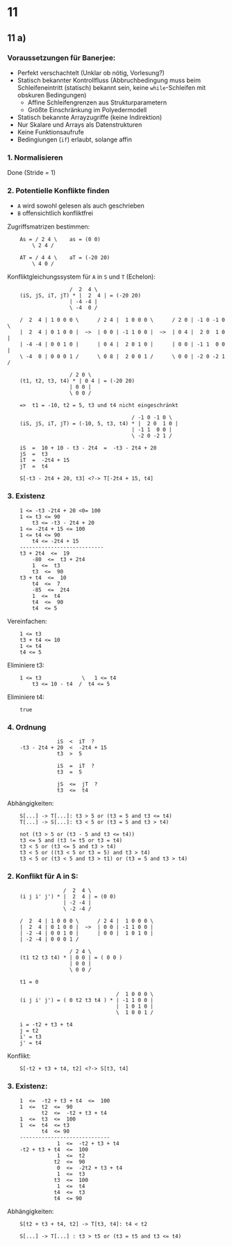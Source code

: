 # 11
## 11 a)

### Voraussetzungen für Banerjee:

- Perfekt verschachtelt (Unklar ob nötig, Vorlesung?)
- Statisch bekannter Kontrollfluss (Abbruchbedingung muss beim Schleifeneintritt (statisch)
  bekannt sein, keine `while`-Schleifen mit obskuren Bedingungen)
    - Affine Schleifengrenzen aus Strukturparametern
    - Größte Einschränkung im Polyedermodell
- Statisch bekannte Arrayzugriffe (keine Indirektion)
- Nur Skalare und Arrays als Datenstrukturen
- Keine Funktionsaufrufe
- Bedingiungen (`if`) erlaubt, solange affin

### 1. Normalisieren

Done (Stride = 1)

### 2. Potentielle Konflikte finden

- `A` wird sowohl gelesen als auch geschrieben
- `B` offensichtlich konfliktfrei

Zugriffsmatrizen bestimmen:

        As = / 2 4 \    as = (0 0)
            \ 2 4 /

        AT = / 4 4 \    aT = (-20 20)
            \ 4 0 /

Konfliktgleichungssystem für `A` in `S` und `T` (Echelon):

                        /  2  4 \
        (iS, jS, iT, jT) * |  2  4 | = (-20 20)
                        | -4 -4 |
                        \ -4  0 /

        /  2  4 | 1 0 0 0 \      / 2 4 |  1 0 0 0 \      / 2 0 | -1 0 -1 0 \
        |  2  4 | 0 1 0 0 |  ~>  | 0 0 | -1 1 0 0 |  ~>  | 0 4 |  2 0  1 0 |
        | -4 -4 | 0 0 1 0 |      | 0 4 |  2 0 1 0 |      | 0 0 | -1 1  0 0 |
        \ -4  0 | 0 0 0 1 /      \ 0 8 |  2 0 0 1 /      \ 0 0 | -2 0 -2 1 /

                        / 2 0 \
        (t1, t2, t3, t4) * | 0 4 | = (-20 20)
                        | 0 0 |
                        \ 0 0 /

        =>  t1 = -10, t2 = 5, t3 und t4 nicht eingeschränkt

                                            / -1 0 -1 0 \
        (iS, jS, iT, jT) = (-10, 5, t3, t4) * |  2 0  1 0 |
                                            | -1 1  0 0 |
                                            \ -2 0 -2 1 /

        iS  =  10 + 10 - t3 - 2t4  =  -t3 - 2t4 + 20
        jS  =  t3
        iT  =  -2t4 + 15
        jT  =  t4

        S[-t3 - 2t4 + 20, t3] <?-> T[-2t4 + 15, t4]

### 3. Existenz

        1 <= -t3 -2t4 + 20 <0= 100
        1 <= t3 <= 90
            t3 <= -t3 - 2t4 + 20
        1 <= -2t4 + 15 <= 100
        1 <= t4 <= 90
            t4 <= -2t4 + 15
        ---------------------------
        t3 + 2t4  <=  19
            -80  <=  t3 + 2t4
            1  <=  t3
            t3  <=  90
        t3 + t4  <=  10
            t4  <=  7
            -85  <=  2t4
            1  <=  t4
            t4  <=  90
            t4  <= 5

Vereinfachen:

        1 <= t3
        t3 + t4 <= 10
        1 <= t4
        t4 <= 5

Eliminiere t3:

        1 <= t3             \   1 <= t4
            t3 <= 10 - t4  /  t4 <= 5

Eliminiere t4:

        true 

### 4. Ordnung

                    iS  <  iT  ?
        -t3 - 2t4 + 20  <  -2t4 + 15
                    t3  >  5

                    iS  =  iT  ?
                    t3  =  5

                    jS  <=  jT  ?
                    t3  <=  t4

Abhängigkeiten:

        S[...] -> T[...]: t3 > 5 or (t3 = 5 and t3 <= t4)
        T[...] -> S[...]: t3 < 5 or (t3 = 5 and t3 > t4)

        not (t3 > 5 or (t3 - 5 and t3 <= t4))
        t3 <= 5 and (t3 != t5 or t3 = t4)
        t3 < 5 or (t3 <= 5 and t3 > t4)
        t3 < 5 or ((t3 < 5 or t3 = 5) and t3 > t4)
        t3 < 5 or (t3 < 5 and t3 > t1) or (t3 = 5 and t3 > t4)

### 2. Konflikt für A in S:

                      /  2  4 \
        (i j i' j') * |  2  4 | = (0 0)
                      | -2 -4 |
                      \ -2 -4 /

        /  2  4 | 1 0 0 0 \      / 2 4 |  1 0 0 0 \
        |  2  4 | 0 1 0 0 |  ~>  | 0 0 | -1 1 0 0 |
        | -2 -4 | 0 0 1 0 |      | 0 0 |  1 0 1 0 |
        | -2 -4 | 0 0 0 1 /

                        / 2 4 \
        (t1 t2 t3 t4) * | 0 0 | = ( 0 0 )
                        | 0 0 |
                        \ 0 0 /

        t1 = 0

                                       /  1 0 0 0 \
        (i j i' j') = ( 0 t2 t3 t4 ) * | -1 1 0 0 |
                                       |  1 0 1 0 |
                                       \  1 0 0 1 /

        i = -t2 + t3 + t4
        j = t2
        i' = t3
        j' = t4

Konflikt:

        S[-t2 + t3 + t4, t2] <?-> S[t3, t4]

### 3. Existenz:

        1  <=  -t2 + t3 + t4  <=  100
        1  <=  t2  <=  90
               t2  <=  -t2 + t3 + t4
        1  <=  t3  <=  100
        1  <=  t4  <= t3
               t4  <= 90
        -----------------------------
                    1  <=  -t2 + t3 + t4
        -t2 + t3 + t4  <=  100
                    1  <=  t2
                   t2  <=  90
                    0  <=  -2t2 + t3 + t4
                    1  <=  t3
                   t3  <=  100
                    1  <=  t4
                   t4  <=  t3
                   t4  <= 90

Abhängigkeiten:

        S[t2 + t3 + t4, t2] -> T[t3, t4]: t4 < t2
        
        S[...] -> T[...] : t3 > t5 or (t3 = t5 and t3 <= t4)
